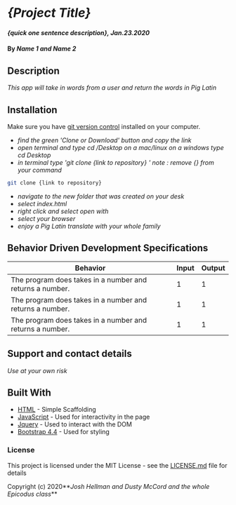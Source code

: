 # _{Project Title}_

#### _{quick one sentence description}, Jan.23.2020_

#### By _**Name 1 and Name 2**_

## Description

_This app will take in words from a user and return the words in Pig Latin_

## Installation

Make sure you have [git version control](https://git-scm.com/downloads) installed on your computer.

* _find the green 'Clone or Download' button and copy the link_
* _open terminal and type cd /Desktop on a mac/linux on a windows type cd Desktop_
* _in terminal type 'git clone {link to repository} ' note : remove {} from your command_

```sh
git clone {link to repository}
```

* _navigate to the new folder that was created on your desk_
* _select index.html_
* _right click and select open with_
* _select your browser_
* _enjoy a Pig Latin translate with your whole family_

## Behavior Driven Development Specifications

Behavior | Input |  Output
---------|-------|----
The program does takes in a number and returns a number. | 1 | 1
The program does takes in a number and returns a number. | 1 | 1
The program does takes in a number and returns a number. | 1 | 1


## Support and contact details

_Use at your own risk_

## Built With

* [HTML](https://developer.mozilla.org/en-US/docs/Web/HTML) - Simple Scaffolding
* [JavaScript](https://developer.mozilla.org/en-US/docs/Web/JavaScript) - Used for interactivity in the page
* [Jquery](https://jquery.com/) - Used to interact with the DOM
* [Bootstrap 4.4](https://getbootstrap.com/) - Used for styling

### License

This project is licensed under the MIT License - see the [LICENSE.md](LICENSE.md) file for details

Copyright (c) 2020**_Josh Hellman and Dusty McCord and the whole Epicodus class_**
